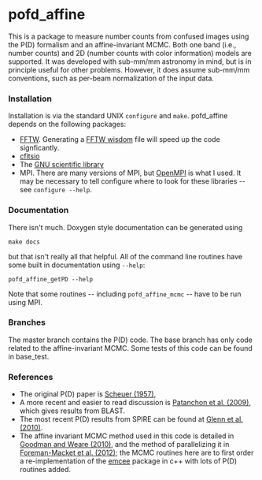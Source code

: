 pofd_affine
===========

This is a package to measure number counts from confused
images using the P(D) formalism and an affine-invariant
MCMC.  Both one band (i.e., number counts) and 2D
(number counts with color information) models are supported.
It was developed with sub-mm/mm astronomy in mind, but
is in principle useful for other problems.  However, it does
assume sub-mm/mm conventions, such as per-beam normalization
of the input data.

### Installation

Installation is via the standard UNIX `configure` and
`make`. pofd_affine depends on the following packages:
* [FFTW](http://www.fftw.org/).  Generating a 
  [FFTW wisdom](http://www.fftw.org/fftw-wisdom.1.html)
  file will speed up the code signficantly.
* [cfitsio](http://heasarc.gsfc.nasa.gov/fitsio/)
* The [GNU scientific library](http://www.gnu.org/software/gsl/)
* MPI. There are many versions of MPI, but 
   [OpenMPI](http://www.open-mpi.org/) is what I used. 
It may be necessary to tell configure where to look for these
libraries -- see `configure --help`.

### Documentation

There isn't much.  Doxygen style documentation can be
generated using

	make docs

but that isn't really all that helpful.   All of the command
line routines have some built in documentation using `--help`:

	pofd_affine_getPD --help

Note that some routines -- including `pofd_affine_mcmc` -- have to
be run using MPI.

### Branches

The master branch contains the P(D) code.  The base branch has
only code related to the affine-invariant MCMC.  Some tests of
this code can be found in base_test.

### References
* The original P(D) paper is [Scheuer (1957)](http://dx.doi.org/10.1017/S0305004100032825),
* A more recent and easier to read discussion is
  [Patanchon et al. (2009)](http://dx.doi.org/10.1088/0004-637X/707/2/1750),
  which gives results from BLAST.
* The most recent P(D) results from SPIRE can be found at
  [Glenn et al. (2010)](http://dx.doi.org/10.1111/j.1365-2966.2010.17781.x).
* The affine invariant MCMC method used in this code is detailed
  in [Goodman and Weare (2010)](http://msp.berkeley.edu/camcos/2010/5-1/camcos-v5-n1-p04-p.pdf),
  and the method of parallelizing it in
  [Foreman-Macket et al. (2012)](http://arxiv.org/abs/1202.3665); the MCMC
  routines here are to first order a re-implementation of the
  [emcee](https://github.com/dfm/emcee) package in c++ with lots of
  P(D) routines added.
